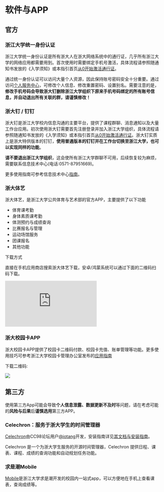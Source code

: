 # 软件与APP

## 官方

### 浙江大学统一身份认证

浙江大学统一身份认证是所有浙大人在浙大网络系统中的通行证，几乎所有浙江大学的网络应用都需要用到。首次使用时需要绑定手机号激活，具体流程请参照随通知书发放的《入学须知》或本指引首页[从0开始激活通行证](../network_detailed.md)。

通过统一身份认证可以访问大量个人资源，因此保持账号密码安全十分重要。通过访问[个人服务中心](https://zjuam.zju.edu.cn/zjuam-main/)，可修改个人信息、修改重置密码、设置别名。需要注意的是，**修改手机号码会导致浙大钉删除浙江大学组织下原来手机号码绑定的所有账号信息，并自动退出所有关联的群，请谨慎修改！**

### 浙大钉 / 钉钉

浙大钉是浙江大学校内信息沟通的主要平台，提供了课程群聊、消息通知以及大量工作台应用。初次使用浙大钉需要首先注册登录并加入浙江大学组织，具体流程请参照随通知书发放的《入学须知》或本指引首页[从0开始激活通行证](../network_detailed.md/#_4)。浙大钉实质上是浙大特供版本的钉钉，**使用普通版本的钉钉并在工作台切换至浙江大学，也可以实现同样的功能**。

**请不要退出浙江大学组织**，这会使所有浙江大学群聊不可用，后续恢复较为麻烦，需要联系信息技术中心(电话:0571-87951669)。

更多使用指南可参考信息技术中心[指南](https://itc.zju.edu.cn/2020/0210/c45425a1959363/page.htm)。

### 浙大体艺

浙大体艺，是浙江大学公共体育与艺术部的官方APP，主要提供了以下功能

- 体育课考勤
- 身体素质课考勤
- 体测预约与成绩查询
- 比赛报名与管理
- 运动场馆服务
- 团课报名
- 其他功能

下载方式

直接在手机应用商店搜索浙大体艺下载，安卓/鸿蒙系统可以通过下面的二维码扫码下载。

![zhedatiyi](http://tyys.zju.edu.cn/wescms/sys/filebrowser/file.php?cmd=download&id=193568)

### 浙大校园卡APP

浙大校园卡APP提供了校园卡二维码付款、校园卡充值、账单管理等功能。更多使用技巧可参考浙江大学校园卡管理办公室发布的[应用指南](https://ecard.zju.edu.cn/plat-pc/newsannouncement/detail/381)

下载二维码:

![](../assets/card.webp)

## 第三方

使用第三方App可能会导致**个人信息泄露、数据更新不及时**等问题，请在考虑可能的**风险与后果**后**谨慎选用**第三方APP。

### Celechron：服务于浙大学生的时间管理器

[Celechron](https://zjuers.com/rd?url=https://www.cc98.org/topic/5807824&mode=1)由CC98论坛用户[@iotang](https://zjuers.com/rd?url=https://www.cc98.org/user/id/672329&mode=1)开发，安装指南详见[其文档与安装指南](https://celechron.top/)。

Celechron 是一个为浙大学生服务的开源时间管理器，Celechron 提供日程、课表、课程、成绩的查询功能和自动规划任务功能。

### 求是潮Mobile

[Mobile](https://www.qsc.zju.edu.cn/mobile)是浙江大学求是潮开发的校园内一站式app，可以方便地在手机上查看课表，查询成绩等。
